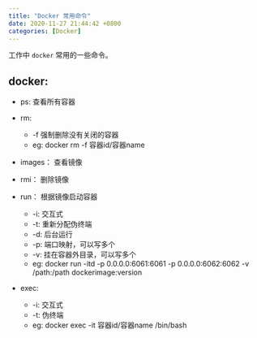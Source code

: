 ```yaml
---
title: "Docker 常用命令"
date: 2020-11-27 21:44:42 +0800
categories: [Docker]
---
```


工作中 `docker` 常用的一些命令。

## docker:

* ps: 查看所有容器

* rm:
    * -f 强制删除没有关闭的容器
    * eg: docker rm -f  容器id/容器name

* images： 查看镜像

* rmi： 删除镜像

* run： 根据镜像启动容器
    * -i: 交互式
    * -t: 重新分配伪终端
    * -d: 后台运行
    * -p: 端口映射，可以写多个
    * -v: 挂在容器外目录，可以写多个
    * eg: docker run -itd -p 0.0.0.0:6061:6061 -p 0.0.0.0:6062:6062 -v /path:/path dockerimage:version
* exec:
    * -i: 交互式
    * -t: 伪终端
    * eg: docker exec -it 容器id/容器name /bin/bash

